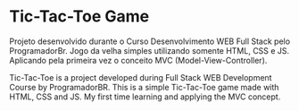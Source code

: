 # Tic-Tac-Toe Game

Projeto desenvolvido durante o Curso Desenvolvimento WEB Full Stack pelo ProgramadorBr. Jogo da velha simples utilizando somente HTML, CSS e JS. Aplicando pela primeira vez o conceito MVC (Model-View-Controller).

Tic-Tac-Toe is a project developed during Full Stack WEB Development Course by ProgramadorBR. This is a simple Tic-Tac-Toe game made with HTML, CSS and JS. My first time learning and applying the MVC concept.

